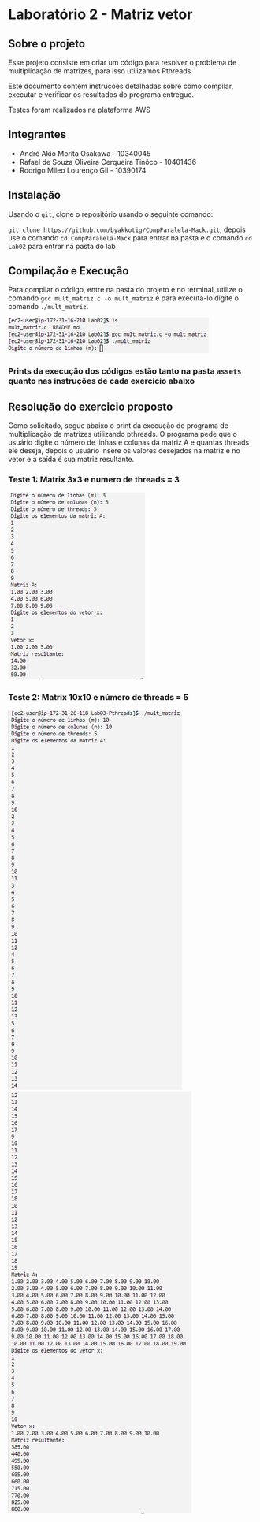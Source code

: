 # Laboratório 2 - Matriz vetor

## Sobre o projeto

Esse projeto consiste em criar um código para resolver o problema de multiplicação de matrizes, para isso utilizamos Pthreads.

Este documento contém instruções detalhadas sobre como compilar, executar e verificar os resultados do programa entregue.

Testes foram realizados na plataforma AWS

## Integrantes

- André Akio Morita Osakawa - 10340045
- Rafael de Souza Oliveira Cerqueira Tinôco - 10401436
- Rodrigo Mileo Lourenço Gil - 10390174

## Instalação

Usando o `git`, clone o repositório usando o seguinte comando:

`git clone https://github.com/byakkotig/CompParalela-Mack.git`, depois use o comando `cd CompParalela-Mack` para entrar na pasta e o comando `cd Lab02` para entrar na pasta do lab

## Compilação e Execução

Para compilar o código, entre na pasta do projeto e no terminal, utilize o comando `gcc mult_matriz.c -o mult_matriz` e para executá-lo digite o comando `./mult_matriz`.

![alt](/Lab02/assets/compilacao.png)

### Prints da execução dos códigos estão tanto na pasta `assets` quanto nas instruções de cada exercicio abaixo

## Resolução do exercicio proposto

Como solicitado, segue abaixo o print da execução do programa de multiplicação de matrizes utilizando pthreads. O programa pede que o usuário digite o número de linhas e colunas da matriz A e quantas threads ele deseja, depois o usuário insere os valores desejados na matriz e no vetor e a saída é sua matriz resultante.

### Teste 1: Matrix 3x3 e numero de threads = 3

![alt](/Lab02/assets/teste1.png)

### Teste 2: Matrix 10x10 e número de threads = 5

![alt](/Lab02/assets/teste2p1.png)
![alt](/Lab02/assets/teste2p2.png)